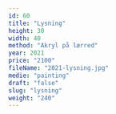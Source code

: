 ```yaml
---
id: 60
title: "Lysning"
height: 30
width: 40
method: "Akryl på lærred"
year: 2021
price: "2100"
fileName: "2021-lysning.jpg"
medie: "painting"
draft: "false"
slug: "lysning"
weight: "240"
---
```

